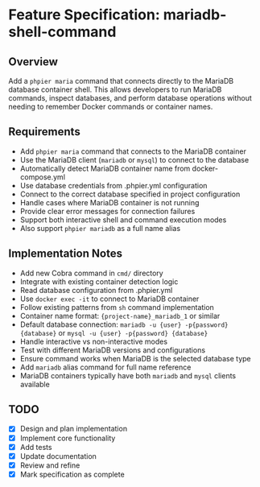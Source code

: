 # Feature Specification: mariadb-shell-command

## Overview
Add a `phpier maria` command that connects directly to the MariaDB database container shell. This allows developers to run MariaDB commands, inspect databases, and perform database operations without needing to remember Docker commands or container names.

## Requirements
- Add `phpier maria` command that connects to the MariaDB container
- Use the MariaDB client (`mariadb` or `mysql`) to connect to the database
- Automatically detect MariaDB container name from docker-compose.yml
- Use database credentials from .phpier.yml configuration
- Connect to the correct database specified in project configuration
- Handle cases where MariaDB container is not running
- Provide clear error messages for connection failures
- Support both interactive shell and command execution modes
- Also support `phpier mariadb` as a full name alias

## Implementation Notes
- Add new Cobra command in `cmd/` directory
- Integrate with existing container detection logic
- Read database configuration from .phpier.yml
- Use `docker exec -it` to connect to MariaDB container
- Follow existing patterns from `sh` command implementation
- Container name format: `{project-name}_mariadb_1` or similar
- Default database connection: `mariadb -u {user} -p{password} {database}` or `mysql -u {user} -p{password} {database}`
- Handle interactive vs non-interactive modes
- Test with different MariaDB versions and configurations
- Ensure command works when MariaDB is the selected database type
- Add `mariadb` alias command for full name reference
- MariaDB containers typically have both `mariadb` and `mysql` clients available

## TODO
- [x] Design and plan implementation
- [x] Implement core functionality
- [x] Add tests
- [x] Update documentation
- [x] Review and refine
- [x] Mark specification as complete